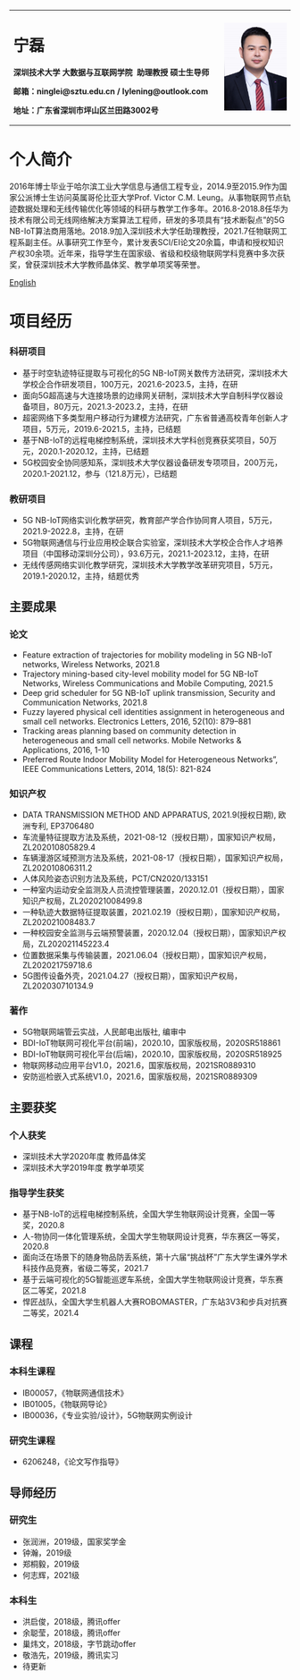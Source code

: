 <table border="0">
  <tr>
    <td width="75%">
      <h1>宁磊</h1>
      <p><b>深圳技术大学&nbsp;大数据与互联网学院</b>&nbsp;&nbsp;<b>助理教授&nbsp;硕士生导师</b></p>
      <p><b>邮箱：ninglei@sztu.edu.cn&nbsp;/&nbsp;lylening@outlook.com</b></p>
      <p><b>地址：广东省深圳市坪山区兰田路3002号</b></p>
    </td>
    <td width="25%">
      <img src="/lylening.jpg" width="100%">
    </td>
  </tr>
</table>

# 个人简介
<p>2016年博士毕业于哈尔滨工业大学信息与通信工程专业，2014.9至2015.9作为国家公派博士生访问英属哥伦比亚大学Prof. Victor C.M. Leung。从事物联网节点轨迹数据处理和无线传输优化等领域的科研与教学工作多年。2016.8-2018.8任华为技术有限公司无线网络解决方案算法工程师，研发的多项具有“技术断裂点”的5G NB-IoT算法商用落地。2018.9加入深圳技术大学任助理教授，2021.7任物联网工程系副主任。从事研究工作至今，累计发表SCI/EI论文20余篇，申请和授权知识产权30余项。近年来，指导学生在国家级、省级和校级物联网学科竞赛中多次获奖，曾获深圳技术大学教师晶体奖、教学单项奖等荣誉。</p>
<a href="/index-en.html">English</a>

# 项目经历
### 科研项目
- 基于时空轨迹特征提取与可视化的5G NB-IoT网关数传方法研究，深圳技术大学校企合作研发项目，100万元，2021.6-2023.5，主持，在研
- 面向5G超高速与大连接场景的边缘网关研制，深圳技术大学自制科学仪器设备项目，80万元，2021.3-2023.2，主持，在研
- 超密网络下多类型用户移动行为建模方法研究，广东省普通高校青年创新人才项目，5万元，2019.6-2021.5，主持，已结题
- 基于NB-IoT的远程电梯控制系统，深圳技术大学科创竞赛获奖项目，50万元，2020.1-2020.12，主持，已结题
- 5G校园安全协同感知系，深圳技术大学仪器设备研发专项项目，200万元，2020.1-2021.12，参与（121.8万元），已结题

### 教研项目
- 5G NB-IoT网络实训化教学研究，教育部产学合作协同育人项目，5万元，2021.9-2022.8，主持，在研
- 5G物联网通信与行业应用校企联合实验室，深圳技术大学校企合作人才培养项目（中国移动深圳分公司），93.6万元，2021.1-2023.12，主持，在研
- 无线传感网络实训化教学研究，深圳技术大学教学改革研究项目，5万元，2019.1-2020.12，主持，结题优秀

## 主要成果
### 论文
- Feature extraction of trajectories for mobility modeling in 5G NB-IoT networks, Wireless Networks, 2021.8
- Trajectory mining-based city-level mobility model for 5G NB-IoT Networks, Wireless Communications and Mobile Computing, 2021.5
- Deep grid scheduler for 5G NB-IoT uplink transmission, Security and Communication Networks, 2021.8
- Fuzzy layered physical cell identities assignment in heterogeneous and small cell networks. Electronics Letters, 2016, 52(10): 879–881
- Tracking areas planning based on community detection in heterogeneous and small cell networks. Mobile Networks & Applications, 2016, 1-10
- Preferred Route Indoor Mobility Model for Heterogeneous Networks”, IEEE Communications Letters, 2014, 18(5): 821-824

### 知识产权
- DATA TRANSMISSION METHOD AND APPARATUS, 2021.9(授权日期), 欧洲专利, EP3706480
- 车流量特征提取方法及系统，2021-08-12（授权日期），国家知识产权局，ZL202010805829.4
- 车辆漫游区域预测方法及系统，2021-08-17（授权日期），国家知识产权局，ZL202010806311.2
- 人体风险姿态识别方法及系统，PCT/CN2020/133151
- 一种室内运动安全监测及人员流控管理装置，2020.12.01（授权日期），国家知识产权局，ZL202021008499.8
- 一种轨迹大数据特征提取装置，2021.02.19（授权日期），国家知识产权局，ZL202021008483.7
- 一种校园安全监测与云端预警装置，2020.12.04（授权日期），国家知识产权局，ZL202021145223.4
- 位置数据采集与传输装置，2021.06.04（授权日期），国家知识产权局，ZL202021759718.6
- 5G图传设备外壳，2021.04.27（授权日期），国家知识产权局，ZL202030710134.9

### 著作
- 5G物联网端管云实战，人民邮电出版社, 编审中
- BDI-IoT物联网可视化平台(前端)，2020.10，国家版权局，2020SR518861
- BDI-IoT物联网可视化平台(后端)，2020.10，国家版权局，2020SR518925
- 物联网移动应用平台V1.0，2021.6，国家版权局，2021SR0889310
- 安防巡检嵌入式系统V1.0，2021.6，国家版权局，2021SR0889309

## 主要获奖
### 个人获奖
- 深圳技术大学2020年度 教师晶体奖
- 深圳技术大学2019年度 教学单项奖
	
### 指导学生获奖
- 基于NB-IoT的远程电梯控制系统，全国大学生物联网设计竞赛，全国一等奖，2020.8
- 人-物协同一体化管理系统，全国大学生物联网设计竞赛，华东赛区一等奖，2020.8
- 面向泛在场景下的随身物品防丢系统，第十六届“挑战杯”广东大学生课外学术科技作品竞赛，省级二等奖，2021.7
- 基于云端可视化的5G智能巡逻车系统，全国大学生物联网设计竞赛，华东赛区二等奖，2021.8
- 悍匠战队，全国大学生机器人大赛ROBOMASTER，广东站3V3和步兵对抗赛二等奖，2021.4

## 课程
### 本科生课程
- IB00057，《物联网通信技术》
- IB01005，《物联网导论》
- IB00036，《专业实验/设计》，5G物联网实例设计

### 研究生课程
- 6206248，《论文写作指导》

## 导师经历
### 研究生
- 张润洲，2019级，国家奖学金
- 钟瀚，2019级
- 郑桐毅，2019级
- 何志辉，2021级

### 本科生
- 洪启俊，2018级，腾讯offer
- 余聪莹，2018级，腾讯offer
- 巢炜文，2018级，字节跳动offer
- 敬浩先，2019级，腾讯实习
- 待更新
